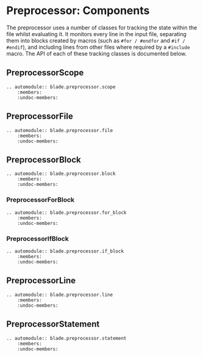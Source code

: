 # Preprocessor: Components
The preprocessor uses a number of classes for tracking the state within the file whilst evaluating it. It monitors every line in the input file, separating them into blocks created by macros (such as `#for / #endfor` and `#if / #endif`), and including lines from other files where required by a `#include` macro. The API of each of these tracking classes is documented below.

## PreprocessorScope
```eval_rst
.. automodule:: blade.preprocessor.scope
    :members:
    :undoc-members:
```

## PreprocessorFile
```eval_rst
.. automodule:: blade.preprocessor.file
    :members:
    :undoc-members:
```

## PreprocessorBlock
```eval_rst
.. automodule:: blade.preprocessor.block
    :members:
    :undoc-members:
```

### PreprocessorForBlock
```eval_rst
.. automodule:: blade.preprocessor.for_block
    :members:
    :undoc-members:
```

### PreprocessorIfBlock
```eval_rst
.. automodule:: blade.preprocessor.if_block
    :members:
    :undoc-members:
```

## PreprocessorLine
```eval_rst
.. automodule:: blade.preprocessor.line
    :members:
    :undoc-members:
```

## PreprocessorStatement
```eval_rst
.. automodule:: blade.preprocessor.statement
    :members:
    :undoc-members:
```